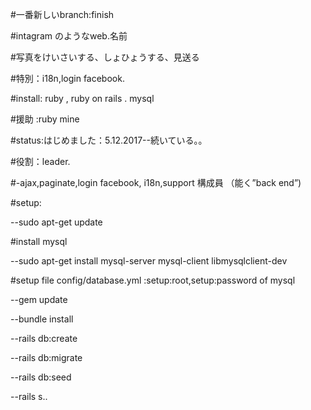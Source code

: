 #一番新しいbranch:finish

#intagram のようなweb.名前  

#写真をけいさいする、しょひょうする、見送る 

#特別：i18n,login facebook.

#install: ruby , ruby on rails . mysql 

#援助 :ruby mine 

#status:はじめました：5.12.2017--続いている。。

#役割：leader.

#-ajax,paginate,login facebook, i18n,support 構成員 （能く”back end”)

#setup: 

--sudo apt-get update

#install mysql

--sudo apt-get install mysql-server mysql-client libmysqlclient-dev

#setup file config/database.yml :setup:root,setup:password of mysql

--gem update

--bundle install

--rails db:create

--rails db:migrate 

--rails db:seed 

--rails s..
